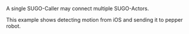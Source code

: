 A single SUGO-Caller may connect multiple SUGO-Actors.

This example shows detecting motion from iOS and sending it to pepper robot.